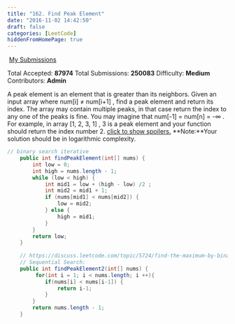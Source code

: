 ```yaml
---
title: "162. Find Peak Element"
date: "2016-11-02 14:42:50"
draft: false
categories: [LeetCode]
hiddenFromHomePage: true
---
```

 [My Submissions](https://leetcode.com/problems/find-peak-element/submissions/)

Total Accepted: **87974**
Total Submissions: **250083**
Difficulty: **Medium**
Contributors: **Admin**

A peak element is an element that is greater than its neighbors.
Given an input array where num[i] ≠ num[i+1]
, find a peak element and return its index.
The array may contain multiple peaks, in that case return the index to any one of the peaks is fine.
You may imagine that num[-1] = num[n] = -∞
.
For example, in array [1, 2, 3, 1]
, 3 is a peak element and your function should return the index number 2.
[click to show spoilers.](https://leetcode.com/problems/find-peak-element/#)
**Note:**Your solution should be in logarithmic complexity.

```java
// binary search iterative
    public int findPeakElement(int[] nums) {
        int low = 0;
        int high = nums.length - 1;
        while (low < high) {
            int mid1 = low + (high - low) /2 ;
            int mid2 = mid1 + 1;
            if (nums[mid1] < nums[mid2]) {
                low = mid2;
            } else {
                high = mid1;
            }
        }
        return low;
    }
    
    // https://discuss.leetcode.com/topic/5724/find-the-maximum-by-binary-search-recursion-and-iteration/2
    // Sequential Search:
    public int findPeakElement2(int[] nums) {
         for(int i = 1; i < nums.length; i ++){
            if(nums[i] < nums[i-1]) {
                return i-1;
            }
        } 
        return nums.length - 1;
    }

```
